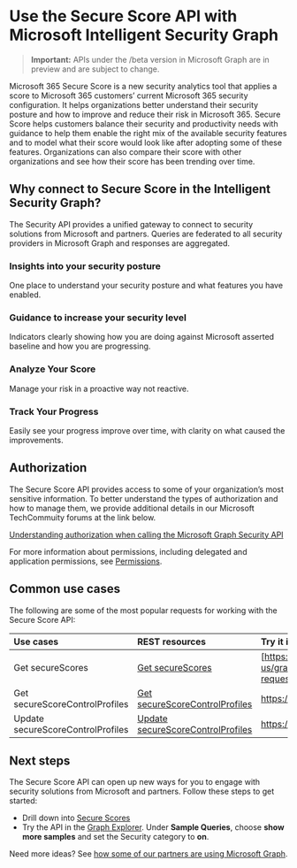 # Use the Secure Score API with Microsoft Intelligent Security Graph

 > **Important:** APIs under the /beta version in Microsoft Graph are in preview and are subject to change. 

Microsoft 365 Secure Score is a new security analytics tool that applies a score to Microsoft 365 customers’ current Microsoft 365 security configuration. It helps organizations better understand their security posture and how to improve and reduce their risk in Microsoft 365. Secure Score helps customers balance their security and productivity needs with guidance to help them enable the right mix of the available security features and to model what their score would look like after adopting some of these features. Organizations can also compare their score with other organizations and see how their score has been trending over time.


## Why connect to Secure Score in the Intelligent Security Graph?

The Security API provides a unified gateway to connect to security solutions from Microsoft and partners. Queries are federated to all security providers in Microsoft Graph and responses are aggregated.

### Insights into your security posture

One place to understand your security posture and what features you have enabled.

### Guidance to increase your security level

Indicators clearly showing how you are doing against Microsoft asserted baseline and how you are progressing.

### Analyze Your Score

Manage your risk in a proactive way not reactive.

### Track Your Progress

Easily see your progress improve over time, with clarity on what caused the improvements.

<!-- LG: Add this content when this functionality is available. 
### Automate SecOps for greater efficiency (coming soon)
-->
<!-- 
Build and run investigation and remediation runbooks, automate security policy checks and rule enforcement, and orchestrate actions across security solutions.
-->


## Authorization

The Secure Score API provides access to some of your organization’s most sensitive information. To better understand the types of authorization and how to manage them, we provide additional details in our Microsoft TechCommuity forums at the link below. 

[Understanding authorization when calling the Microsoft Graph Security API](https://techcommunity.microsoft.com/t5/Using-Microsoft-Graph-Security/Authorization-and-Microsoft-Graph-Security-API/m-p/184376)

For more information about permissions, including delegated and application permissions, see [Permissions](../../../concepts/permissions_reference.md).

## Common use cases

The following are some of the most popular requests for working with the Secure Score API:

| **Use cases**   | **REST resources** | **Try it in Graph Explorer** |
|:---------------|:--------|:----------|
| Get secureScores | [Get secureScores](../api/get_secureScores.md) | [https://graph.microsoft.com/beta/security/secureScores](https://developer.microsoft.com/en-us/graph/graph-explorer?request=security/secureScores&method=GET&version=beta&GraphUrl=https://graph.microsoft.com) |
| Get secureScoreControlProfiles | [Get secureScoreControlProfiles](../api/get_secureScoresControlProfile.md) | https://graph.microsoft.com/beta/security/secureScoreControlProfiles |
| Update secureScoreControlProfiles | [Update secureScoreControlProfiles](../api/secureScoreControlProfiles_update.md) | https://graph.microsoft.com/beta/security/secureScoreControlProfiles |



## Next steps

The Secure Score API can open up new ways for you to engage with security solutions from Microsoft and partners. Follow these steps to get started:

* Drill down into [Secure Scores](../resources/secureScores.md)
* Try the API in the [Graph Explorer](https://developer.microsoft.com/graph/graph-explorer). Under **Sample Queries**, choose **show more samples** and set the Security category to **on**.

Need more ideas? See [how some of our partners are using Microsoft Graph](https://developer.microsoft.com/graph/graph/examples#partners).
